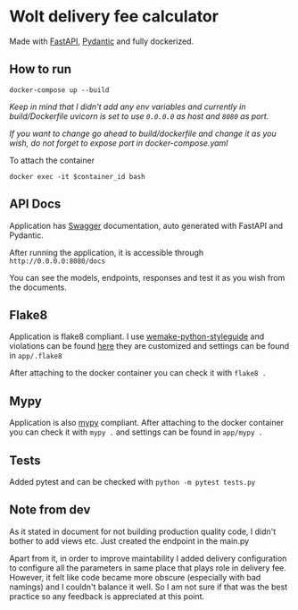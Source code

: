 # Wolt delivery fee calculator

Made with [FastAPI](https://fastapi.tiangolo.com/), [Pydantic](https://pydantic-docs.helpmanual.io/) and fully dockerized. 

## How to run
```
docker-compose up --build
```
*Keep in mind that I didn't add any env variables and currently in build/Dockerfile uvicorn is set to use `0.0.0.0` 
 as host and `8080` as port.*
 
*If you want to change go ahead to build/dockerfile and change it as you wish, do not forget to expose port in 
docker-compose.yaml*
 
To attach the container
 ```
 docker exec -it $container_id bash
 ```
 
## API Docs
Application has [Swagger](https://swagger.io/) documentation, auto generated with FastAPI and Pydantic. 

After running the application, it is accessible through `http://0.0.0.0:8080/docs` 

You can see the models, endpoints, responses and test it as you wish from the documents.

## Flake8
Application is flake8 compliant. I use [wemake-python-styleguide](https://wemake-python-stylegui.de/en/latest/) and violations can be found [here](https://wemake-python-stylegui.de/en/latest/pages/usage/violations/index.html) 
they are customized and settings can be found in `app/.flake8`

After attaching to the docker container you can check it with `flake8 .`

## Mypy
Application is also [mypy](http://mypy-lang.org/) compliant. After attaching to the docker container you can check it with `mypy .` and settings can be found in `app/mypy .`

## Tests

Added pytest and can be checked with `python -m pytest tests.py`

## Note from dev

As it stated in document for not building production quality code,
I didn't bother to add views etc. Just created the endpoint in the main.py

Apart from it, in order to improve maintability I added delivery configuration to configure all the parameters in same place that plays role in delivery fee. However, it felt like code became more obscure (especially with bad namings) and I couldn't balance it well. So I am not sure if that was the best practice so any feedback is appreciated at this point.
